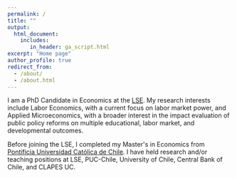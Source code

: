 ```yaml
---
permalink: /
title: ""
output: 
  html_document:
    includes:
       in_header: ga_script.html
excerpt: "Home page"
author_profile: true
redirect_from: 
  - /about/
  - /about.html
---
```


I am a PhD Candidate in Economics at the [LSE](https://www.lse.ac.uk/economics). My research interests include Labor Economics, with a current focus on labor market power, and Applied Microeconomics, with a broader interest in the impact evaluation of public policy reforms on multiple educational, labor market, and developmental outcomes.

Before joining the LSE, I completed my Master's in Economics from [Pontificia Universidad Católica de Chile](https://economia.uc.cl). I have held research and/or teaching positions at LSE, PUC-Chile, University of Chile, Central Bank of Chile, and CLAPES UC.